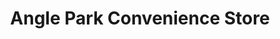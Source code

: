 ---
title: "Angle Park Convenience Store"
url: /edinburgh/angle-park-convenience-store/
shop: Lebensmittel
---